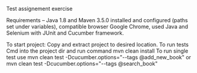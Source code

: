 Test assignement exercise

Requirements – Java 1.8 and Maven 3.5.0 installed and configured (paths set under variables),
compatible browser Google Chrome, used Java and Selenium with JUnit and Cucumber framework.

To start project:
Copy and extract project to desired location.
To run tests Cmd into the project dir and run command mvn clean install
To run single test use
mvn clean test -Dcucumber.options="--tags @add_new_book" or
mvn clean test -Dcucumber.options="--tags @search_book"


